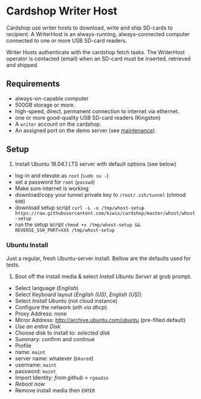 # Cardshop Writer Host

Cardshop use writer hosts to download, write and ship SD-cards to recipient.
A WriterHost is an always-running, always-connected computer connected to one or more USB SD-card readers.

Writer Hosts authenticate with the cardshop fetch tasks. The WriterHost operator is contacted (email) when an SD-card must be inserted, retrieved and shipped.

## Requirements

* always-on-capable computer
* 500GB storage or more.
* high-speed, direct, permanent connection to internet via ethernet.
* one or more good-quality USB SD-card readers (Kingston)
* A `writer` account on the cardshop.
* An assigned port on the demo server (see [maintenance](http://wiki.kiwix.org/wiki/Cardshop-maintenance)).

## Setup

1. Install Ubuntu 18.04.1 LTS server with default options (see below)
* log-in and elevate as `root` (`sudo su -`)
* set a password for `root` (`passwd`)
* Make sure internet is working
* download/copy your tunnel private key to `/root/.ssh/tunnel` (chmod `600`)
* download setup script `curl -L -o /tmp/whost-setup https://raw.githubusercontent.com/kiwix/cardshop/master/whost/whost-setup`
* run the setup script `chmod +x /tmp/whost-setup && REVERSE_SSH_PORT=XXX /tmp/whost-setup`

### Ubuntu Install

Just a regular, fresh Ubuntu-server install. Bellow are the defaults used for tests.

1. Boot off the install media & select *Install Ubuntu Server* at grub prompt.
* Select language (*English*)
* Select Keyboard layout (*English (US)*, *English (US)*)
* Select *Install Ubuntu* (not cloud instance)
* Configure the network (*eth via dhcp*)
* Proxy Address: none
* Mirror Address: http://archive.ubuntu.com/ubuntu (pre-filled default)
* *Use an entire Disk*
* Choose disk to install to: *selected disk*
* Summary: confirm and continue
* Profile
 * name: `maint`
 * server name: whatever (`bkored`)
 * username: `maint`
 * password: `maint`
 * Import Identity: *from github* > `rgaudin`
* *Reboot now*
* Remove install media then `ENTER`
 
 
